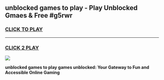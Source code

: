 
## unblocked games to play - Play Unblocked Gmaes & Free #g5rwr
<h3>
<a href="https://news.freeplayer.one?title=unblocked_games_to_play&ref=26F">CLICK TO PLAY</a></h3>
<hr>

<h3>
<a href="https://news.freeplayer.one?title=unblocked_games_to_play&ref=26F">CLICK 2 PLAY</a>
  
</h3>

<a href="https://news.freeplayer.one?title=unblocked_games_to_play&ref=26F/"><img src="https://clearcache.store/games.png"></a>


**unblocked games to play games unblocked: Your Gateway to Fun and Accessible Online Gaming**
